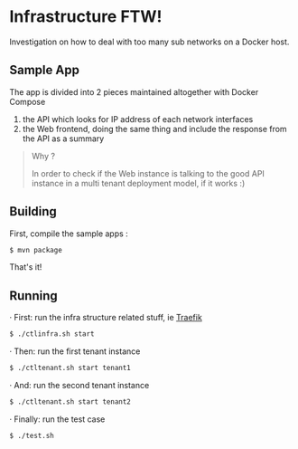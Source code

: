 Infrastructure FTW!
===================

Investigation on how to deal with too many sub networks on a Docker host.

Sample App
----------

The app is divided into 2 pieces maintained altogether with Docker Compose

1. the API which looks for IP address of each network interfaces
1. the Web frontend, doing the same thing and include the response from the API as a summary

> Why ?
>
> In order to check if the Web instance is talking to the good API instance in a multi tenant deployment model, if it works :)

Building
--------

First, compile the sample apps :
```bash
$ mvn package
```

That's it!

Running
-------

· First: run the infra structure related stuff, ie [Traefik](https://traefik.io/)

```bash
$ ./ctlinfra.sh start

```

· Then: run the first tenant instance

```bash
$ ./ctltenant.sh start tenant1
```

· And: run the second tenant instance

```bash
$ ./ctltenant.sh start tenant2
```

· Finally: run the test case

```bash
$ ./test.sh
```

